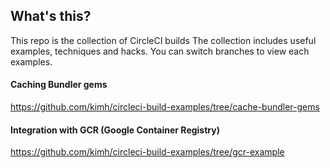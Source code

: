 ## What's this?
This repo is the collection of CircleCI builds The collection includes useful examples, techniques and hacks. You can switch branches to view each examples.

#### Caching Bundler gems
https://github.com/kimh/circleci-build-examples/tree/cache-bundler-gems

#### Integration with GCR (Google Container Registry)
https://github.com/kimh/circleci-build-examples/tree/gcr-example


